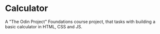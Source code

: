 # Calculator
 
A "The Odin Project" Foundations course project, that tasks with building a basic calculator in HTML, CSS and JS.
